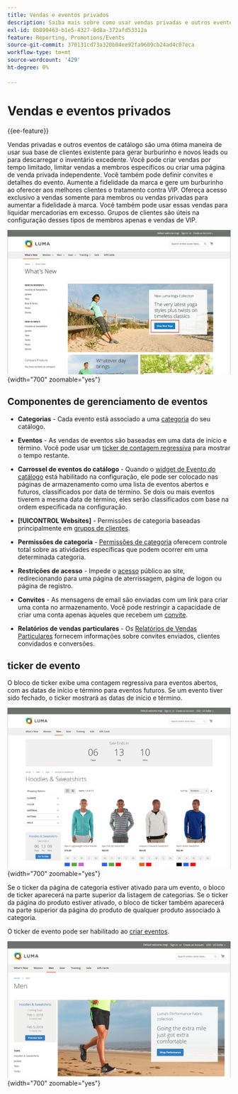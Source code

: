 ```yaml
---
title: Vendas e eventos privados
description: Saiba mais sobre como usar vendas privadas e outros eventos de catálogo para aumentar as vendas para sua base de clientes existente e gerar burburinho e novos leads.
exl-id: 0b890463-b1e5-4327-8d8a-372afd53312a
feature: Reporting, Promotions/Events
source-git-commit: 370131cd73a320b04ee92fa9609cb24ad4c07eca
workflow-type: tm+mt
source-wordcount: '429'
ht-degree: 0%

---
```


# Vendas e eventos privados

{{ee-feature}}

Vendas privadas e outros eventos de catálogo são uma ótima maneira de usar sua base de clientes existente para gerar burburinho e novos leads ou para descarregar o inventário excedente. Você pode criar vendas por tempo limitado, limitar vendas a membros específicos ou criar uma página de venda privada independente. Você também pode definir convites e detalhes do evento. Aumente a fidelidade da marca e gere um burburinho ao oferecer aos melhores clientes o tratamento contra VIP. Ofereça acesso exclusivo a vendas somente para membros ou vendas privadas para aumentar a fidelidade à marca. Você também pode usar essas vendas para liquidar mercadorias em excesso. Grupos de clientes são úteis na configuração desses tipos de membros apenas e vendas de VIP.

![Exemplo de vitrine - evento na página inicial](./assets/storefront-event-home-page.png){width="700" zoomable="yes"}

## Componentes de gerenciamento de eventos

- **Categorias** - Cada evento está associado a uma [categoria](../catalog/category-create.md) do seu catálogo.

- **Eventos** - As vendas de eventos são baseadas em uma data de início e término. Você pode usar um [ticker de contagem regressiva](#event-ticker) para mostrar o tempo restante.

- **Carrossel de eventos do catálogo** - Quando o [widget de Evento do catálogo](../content-design/widget-event-carousel.md) está habilitado na configuração, ele pode ser colocado nas páginas de armazenamento como uma lista de eventos abertos e futuros, classificados por data de término. Se dois ou mais eventos tiverem a mesma data de término, eles serão classificados com base na ordem especificada na configuração.

- **[!UICONTROL Websites]** - Permissões de categoria baseadas principalmente em [grupos de clientes](../customers/customer-groups.md).

- **Permissões de categoria** - [Permissões de categoria](../catalog/category-permissions.md) oferecem controle total sobre as atividades específicas que podem ocorrer em uma determinada categoria.

- **Restrições de acesso** - Impede o [acesso](event-configure.md#restrict-access) público ao site, redirecionando para uma página de aterrissagem, página de logon ou página de registro.

- **Convites** - As mensagens de email são enviadas com um link para criar uma conta no armazenamento. Você pode restringir a capacidade de criar uma conta apenas àqueles que recebem um [convite](invitations.md).

- **Relatórios de vendas particulares** - Os [Relatórios de Vendas Particulares](../getting-started/private-sales-reports.md) fornecem informações sobre convites enviados, clientes convidados e conversões.

## ticker de evento

O bloco de ticker exibe uma contagem regressiva para eventos abertos, com as datas de início e término para eventos futuros. Se um evento tiver sido fechado, o ticker mostrará as datas de início e término.

![Exemplo de vitrine - carrossel de eventos](./assets/storefront-event-ticker-carousel.png){width="700" zoomable="yes"}

Se o ticker da página de categoria estiver ativado para um evento, o bloco de ticker aparecerá na parte superior da listagem de categorias. Se o ticker da página do produto estiver ativado, o bloco de ticker também aparecerá na parte superior da página do produto de qualquer produto associado à categoria.

O ticker de evento pode ser habilitado ao [criar eventos](event-create.md).

![Exemplo de vitrine - barra lateral do evento](./assets/storefront-event-sidebar.png){width="700" zoomable="yes"}
